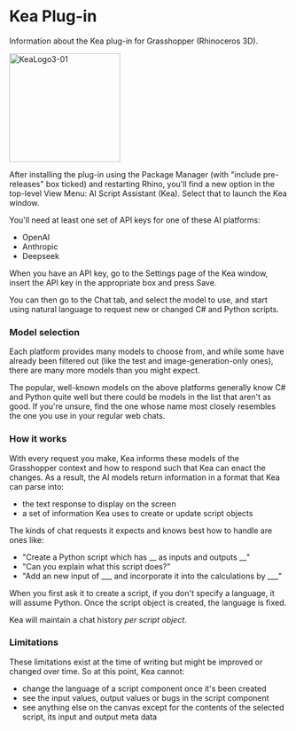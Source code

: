 # Kea Plug-in
Information about the Kea plug-in for Grasshopper (Rhinoceros 3D).

<img width="200" height="196" alt="KeaLogo3-01" src="https://github.com/user-attachments/assets/6a313a58-8837-4244-a1fa-701a01e87c29" />

After installing the plug-in using the Package Manager (with "include pre-releases" box ticked) and restarting Rhino, you'll find a new option in the top-level View Menu: AI Script Assistant (Kea). Select that to launch the Kea window.

You'll need at least one set of API keys for one of these AI platforms:
- OpenAI
- Anthropic
- Deepseek

When you have an API key, go to the Settings page of the Kea window, insert the API key in the appropriate box and press Save.

You can then go to the Chat tab, and select the model to use, and start using natural language to request new or changed C# and Python scripts.

### Model selection
Each platform provides many models to choose from, and while some have already been filtered out (like the test and image-generation-only ones), there are many more models than you might expect. 

The popular, well-known models on the above platforms generally know C# and Python quite well but there could be models in the list that aren't as good. If you're unsure, find the one whose name most closely resembles the one you use in your regular web chats.

### How it works
With every request you make, Kea informs these models of the Grasshopper context and how to respond such that Kea can enact the changes. As a result, the AI models return information in a format that Kea can parse into:
- the text response to display on the screen
- a set of information Kea uses to create or update script objects

The kinds of chat requests it expects and knows best how to handle are ones like:
- "Create a Python script which has __ as inputs and outputs __"
- "Can you explain what this script does?"
- "Add an new input of ___ and incorporate it into the calculations by ___"

When you first ask it to create a script, if you don't specify a language, it will assume Python. Once the script object is created, the language is fixed.

Kea will maintain a chat history *per script object*.

### Limitations
These limitations exist at the time of writing but might be improved or changed over time. So at this point, Kea cannot:
- change the language of a script component once it's been created
- see the input values, output values or bugs in the script component
- see anything else on the canvas except for the contents of the selected script, its input and output meta data
